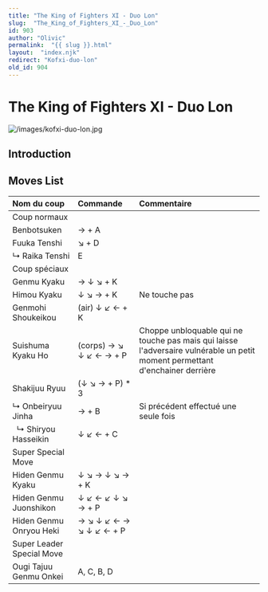 ```yaml
---
title: "The King of Fighters XI - Duo Lon"
slug:  "The_King_of_Fighters_XI_-_Duo_Lon"
id: 903
author: "Olivic"
permalink:  "{{ slug }}.html"
layout:  "index.njk"
redirect: "Kofxi-duo-lon"
old_id: 904
---
```


# The King of Fighters XI - Duo Lon

![](/images/kofxi-duo-lon.jpg "/images/kofxi-duo-lon.jpg")

## Introduction

## Moves List

| Nom du coup               | Commande                | Commentaire                                                                                                                  |
|:--------------------------|:------------------------|:-----------------------------------------------------------------------------------------------------------------------------|
| Coup normaux              |                         |                                                                                                                              |
| Benbotsuken               | → + A                   |                                                                                                                              |
| Fuuka Tenshi              | ↘ + D                   |                                                                                                                              |
| ↳ Raika Tenshi            | E                       |                                                                                                                              |
| Coup spéciaux             |                         |                                                                                                                              |
| Genmu Kyaku               | → ↓ ↘ + K               |                                                                                                                              |
| Himou Kyaku               | ↓ ↘ → + K               | Ne touche pas                                                                                                                |
| Genmohi Shoukeikou        | (air) ↓ ↙ ← + K         |                                                                                                                              |
| Suishuma Kyaku Ho         | (corps) → ↘ ↓ ↙ ← → + P | Choppe unbloquable qui ne touche pas mais qui laisse l'adversaire vulnérable un petit moment permettant d'enchainer derrière |
| Shakijuu Ryuu             | (↓ ↘ → + P) \* 3        |                                                                                                                              |
| ↳ Onbeiryuu Jinha         | → + B                   | Si précédent effectué une seule fois                                                                                         |
|   ↳ Shiryou Hasseikin     | ↓ ↙ ← + C               |                                                                                                                              |
| Super Special Move        |                         |                                                                                                                              |
| Hiden Genmu Kyaku         | ↓ ↘ → ↓ ↘ → + K         |                                                                                                                              |
| Hiden Genmu Juonshikon    | ↓ ↙ ← ↙ ↓ ↘ → + P       |                                                                                                                              |
| Hiden Genmu Onryou Heki   | → ↘ ↓ ↙ ← → ↘ ↓ ↙ ← + P |                                                                                                                              |
| Super Leader Special Move |                         |                                                                                                                              |
| Ougi Tajuu Genmu Onkei    | A, C, B, D              |                                                                                                                              |
